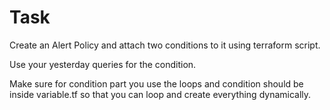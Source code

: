 # Task

Create an Alert Policy and attach two conditions to it using terraform script.

Use your yesterday queries for the condition.

Make sure for condition part you use the loops and condition should be inside variable.tf so that you can loop and create everything dynamically.
